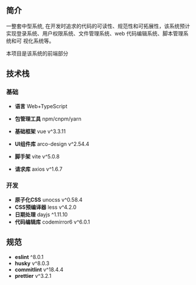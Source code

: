 ## 简介

一整套中型系统, 在开发时追求的代码的可读性、规范性和可拓展性，该系统预计实现登录系统、用户权限系统、文件管理系统、web 代码编辑系统、脚本管理系统和可
视化系统等。

本项目是该系统的前端部分

## 技术栈

### 基础

- **语言** Web+TypeScript
- **包管理工具** npm/cnpm/yarn

- **基础框架** vue v^3.3.11
- **UI组件库** arco-design v^2.54.4
- **脚手架** vite v^5.0.8
- **请求库** axios v^1.6.7

### 开发

- **原子化CSS** unocss v^0.58.4
- **CSS预编译器** less v^4.2.0
- **日期处理** dayjs ^1.11.10
- **代码编辑库** codemirror6 v^6.0.1

## 规范

- **eslint** ^8.0.1
- **husky** v^8.0.3
- **commitlint** v^18.4.4
- **prettier** v^3.2.1
